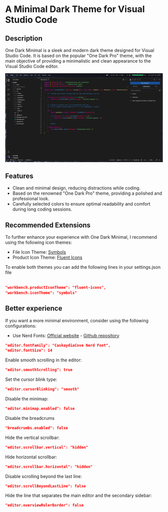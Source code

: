 
# A Minimal Dark Theme for Visual Studio Code

## Description

One Dark Minimal is a sleek and modern dark theme designed for Visual Studio Code. It is based on the popular "One Dark Pro" theme, with the main objective of providing a minimalistic and clean appearance to the Visual Studio Code editor.

![One Dark Minimal Preview](https://raw.githubusercontent.com/MrRevillod/OneDarkMinimal/main/img/preview.png)

## Features

- Clean and minimal design, reducing distractions while coding.
- Based on the renowned "One Dark Pro" theme, providing a polished and professional look.
- Carefully selected colors to ensure optimal readability and comfort during long coding sessions.


## Recommended Extensions

To further enhance your experience with One Dark Minimal, I recommend using the following icon themes:

- File Icon Theme: [Symbols](https://github.com/miguelsolorio/vscode-symbols)
- Product Icon Theme: [Fluent Icons](https://github.com/miguelsolorio/vscode-fluent-icons)

To enable both themes you can add the following lines in your settings.json file

``` json

"workbench.productIconTheme": "fluent-icons",
"workbench.iconTheme": "symbols"

```

## Better experience

If you want a more minimal environment, consider using the following configurations:

- Use Nerd Fonts: [Official website](https://www.nerdfonts.com/) - [Github repository](https://github.com/ryanoasis/nerd-fonts)

``` json
"editor.fontFamily": "CaskaydiaCove Nerd Font",
"editor.fontSize": 14
```

Enable smooth scrolling in the editor:

``` json
"editor.smoothScrolling": true
```

Set the cursor blink type:

``` json
"editor.cursorBlinking": "smooth"
```

Disable the minimap:

``` json
"editor.minimap.enabled": false
```

Disable the breadcrums

``` json
"breadcrumbs.enabled": false
```

Hide the vertical scrollbar:

``` json
"editor.scrollbar.vertical": "hidden"
```

Hide horizontal scrollbar:

``` json
"editor.scrollbar.horizontal": "hidden"

```
Disable scrolling beyond the last line:

```json
"editor.scrollBeyondLastLine": false
```

Hide the line that separates the main editor and the secondary sidebar:

``` json
"editor.overviewRulerBorder": false
```

